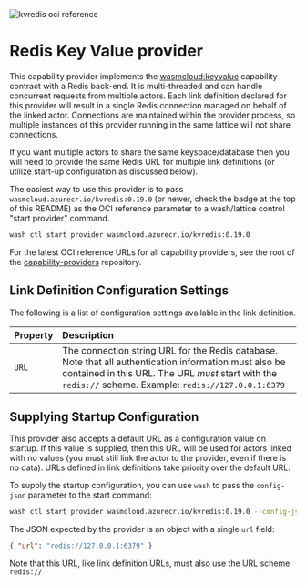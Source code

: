 <img alt='kvredis oci reference' src='https://img.shields.io/endpoint?url=https%3A%2F%2Fwasmcloud-ocireferences.cosmonic.app%2Fkvredis' />

# Redis Key Value provider

This capability provider implements the [wasmcloud:keyvalue](https://github.com/wasmCloud/interfaces/tree/main/keyvalue) capability contract with a Redis back-end. It is multi-threaded and can handle concurrent requests from multiple actors. Each link definition declared for this provider will result in a single Redis connection managed on behalf of the linked actor. Connections are maintained within the provider process, so multiple instances of this provider running in the same lattice will not share connections.

If you want multiple actors to share the same keyspace/database then you will need to provide the same Redis URL for multiple link definitions (or utilize start-up configuration as discussed below).

The easiest way to use this provider is to pass `wasmcloud.azurecr.io/kvredis:0.19.0` (or newer, check the badge at the top of this README) as the OCI reference parameter to a wash/lattice control "start provider" command.

```bash
wash ctl start provider wasmcloud.azurecr.io/kvredis:0.19.0
```

For the latest OCI reference URLs for all capability providers, see the root of the [capability-providers](https://github.com/wasmCloud/capability-providers) repository.

## Link Definition Configuration Settings

The following is a list of configuration settings available in the link definition.

| Property | Description                                                                                                                                                                                                       |
| :------- | :---------------------------------------------------------------------------------------------------------------------------------------------------------------------------------------------------------------- |
| `URL`    | The connection string URL for the Redis database. Note that all authentication information must also be contained in this URL. The URL _must_ start with the `redis://` scheme. Example: `redis://127.0.0.1:6379` |

## Supplying Startup Configuration

This provider also accepts a default URL as a configuration value on startup. If this value is supplied, then this URL will be used for actors linked with no values (you must still link the actor to the provider, even if there is no data). URLs defined in link definitions take priority over the default URL.

To supply the startup configuration, you can use `wash` to pass the `config-json` parameter to the start command:

```bash
wash ctl start provider wasmcloud.azurecr.io/kvredis:0.19.0 --config-json /path/to/config.json
```

The JSON expected by the provider is an object with a single `url` field:

```json
{ "url": "redis://127.0.0.1:6379" }
```

Note that this URL, like link definition URLs, must also use the URL scheme `redis://`
